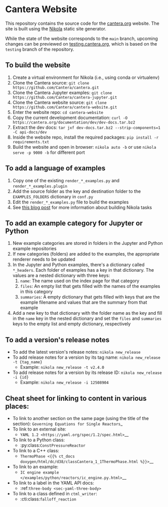 # Cantera Website

This repository contains the source code for the [cantera.org](https://cantera.org) website. The
site is built using the [Nikola](https://getnikola.com) static site generator.

While the state of the website corresponds to the `main` branch, upcoming changes can
be previewed on [testing.cantera.org](https://testing.cantera.org), which is based on
the `testing` branch of the repository.

## To build the website

1. Create a virtual environment for Nikola (i.e., using conda or virtualenv)
2. Clone the Cantera source: `git clone https://github.com/Cantera/cantera.git`
3. Clone the Cantera Jupyter examples: `git clone https://github.com/Cantera/cantera-jupyter.git`
4. Clone the Cantera website source: `git clone https://github.com/Cantera/cantera-website.git`
5. Enter the website repo: `cd cantera-website`
6. Copy the current development documentation: `curl -O https://cantera.org/documentation/dev/dev-docs.tar.bz2`
7. Extract the dev docs: `tar jxf dev-docs.tar.bz2 --strip-components=1 -C api-docs/dev`
8. Inside the website repo, install the required packages: `pip install -r requirements.txt`
9. Build the website and open in browser: `nikola auto -b` or use `nikola serve -p 9000 -b` for different port

## To add a language of examples

1. Copy one of the existing `render_*_examples.py` and `render_*_examples.plugin`
2. Add the source folder as the key and destination folder to the `EXAMPLES_FOLDERS` dictionary in `conf.py`
3. Edit the `render_*_examples.py` file to build the examples
4. See [this blog post](https://bryanwweber.com/writing/personal/2018/12/22/writing-task-plugins-for-nikola/) for more information about building Nikola tasks

## To add an example category for Jupyter or Python

1. New example categories are stored in folders in the Jupyter and Python example repositories
2. If new categories (folders) are added to the examples, the appropriate renderer needs to be updated
3. In the Jupyter and Python examples, there's a dictionary called `*_headers`. Each folder of examples has a key in that dictionary. The values are a nested dictionary with three keys:
   1. `name`: The name used on the index page for that category
   2. `files`: An empty list that gets filled with the names of the examples in this category
   3. `summaries`: A empty dictionary that gets filled with keys that are the example filename and values that are the summary from that example
4. Add a new key to that dictionary with the folder name as the key and fill in the `name` key in the nested dictionary and set the `files` and `summaries` keys to the empty list and empty dictionary, respectively

## To add a version's release notes

* To add the latest version's release notes: `nikola new_release`
* To add release notes for a version by its tag name: `nikola new_release -t {tag_name}`
    - Example: `nikola new_release -t v2.4.0`
* To add release notes for a version by its release ID: `nikola new_release -i {id}`
    - Example: `nikola new_release -i 12508904`

## Cheat sheet for linking to content in various places:
* To link to another section on the same page (using the title of the section):
    `Governing Equations for Single Reactors`_
* To link to an external site:
  * `YAML 1.2 <https://yaml.org/spec/1.2/spec.html>`__
* To link to a Python class:
  * :py:class:`ConstPressureReactor`
* To link to a C++ class:
  * `ThermoPhase <{{% ct_docs doxygen/html/dc/d38/classCantera_1_1ThermoPhase.html %}}>`__
* To link to an example:
  * `IC engine example </examples/python/reactors/ic_engine.py.html>`__
* To link to a label in the YAML API docs:
  * :ref:`three-body <sec-yaml-three-body>`
* To link to a class defined in `ctml_writer`:
  * :cti:class:`falloff_reaction`

